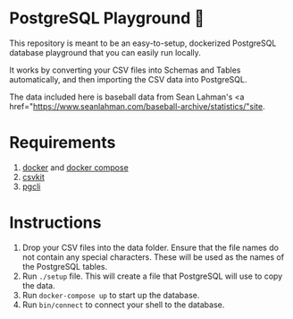 # PostgreSQL Playground 🎉

This repository is meant to be an easy-to-setup, dockerized PostgreSQL database playground that you can easily run locally.

It works by converting your CSV files into Schemas and Tables automatically, and then importing the CSV data into PostgreSQL.

The data included here is baseball data from Sean Lahman's <a href="https://www.seanlahman.com/baseball-archive/statistics/"site</a>.

# Requirements

1. <a href="https://docs.docker.com/engine/install/">docker</a> and <a href="https://docs.docker.com/compose/install/">docker compose</a>
2. <a href="https://csvkit.readthedocs.io/en/latest/">csvkit</a>
3. <a href="https://www.pgcli.com/install">pgcli</a>

# Instructions

1. Drop your CSV files into the data folder. Ensure that the file names do not contain any special characters. These will be used as the names of the PostgreSQL tables.
2. Run `./setup` file. This will create a file that PostgreSQL will use to copy the data.
3. Run `docker-compose up` to start up the database.
4. Run `bin/connect` to connect your shell to the database.
